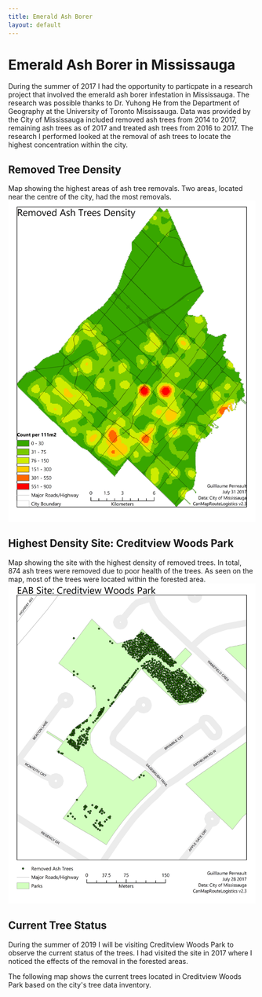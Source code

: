 ```yaml
---
title: Emerald Ash Borer
layout: default
---
```

# Emerald Ash Borer in Mississauga
During the summer of 2017 I had the opportunity to particpate in a research project that involved the emerald ash borer infestation in Mississauga. The research was possible thanks to Dr. Yuhong He from the Department of Geography at the University of Toronto Mississauga. Data was provided by the City of Mississauga included removed ash trees from 2014 to 2017, remaining ash trees as of 2017 and treated ash trees from 2016 to 2017. The research I performed looked at the removal of ash trees to locate the highest concentration within the city.

## Removed Tree Density
Map showing the highest areas of ash tree removals. Two areas, located near the centre of the city, had the most removals.
![EAB Density Map](./EABRemovalDensity_1.jpg)

## Highest Density Site: Creditview Woods Park
Map showing the site with the highest density of removed trees. In total, 874 ash trees were removed due to poor health of the trees. As seen on the map, most of the trees were located within the forested area.
![EAB Site Removal](./MissSite1_1.jpg)

## Current Tree Status
During the summer of 2019 I will be visiting Creditview Woods Park to observe the current status of the trees. I had visited the site in 2017 where I noticed the effects of the removal in the forested areas.

The following map shows the current trees located in Creditview Woods Park based on the city's tree data inventory.
<div id="mapidtreecwp" style="width: 700px; height: 600px">
      <script>
            var mymaptreecwp = L.map('mapidtreecwp').setView([43.580222, -79.662720], 16);
            L.tileLayer('https://api.tiles.mapbox.com/v4/{id}/{z}/{x}/{y}.png?access_token={accessToken}', {
                  attribution: 'City-owned Tree Inventory - MississaugaData, 03/04/2019 <br>Map data &copy; <a href="https://www.openstreetmap.org/">OpenStreetMap</a> contributors, <a href="https://creativecommons.org/licenses/by-sa/2.0/">CC-BY-SA</a>, Imagery © <a href="https://www.mapbox.com/">Mapbox</a>',
                  maxZoom: 18,
                  id: 'mapbox.streets',
                  accessToken: 'pk.eyJ1IjoiZ3BlcnJlYXVsdDkxIiwiYSI6ImNqdXJqYmxubTBpbDU0M25wdm5hMnk2dGEifQ.xS5T9S5SvQKL8wiChwUErA'
            }).addTo(mymaptreecwp);
            function getTreeColor(d) {
              switch(d){
                case 'ACCOLATE ELM': return  "#a81787";
                case 'AMERICAN ELM': return "#20102d";
                case 'ASH SPP.': return "#33c423";
                case 'AUSTRIAN PINE': return "#f2ef72";
                case 'BASSWOOD LINDEN': return "#b7216c";
                case 'BUR OAK': return "#f14a54";
                case 'COLORADO BLUE SPRUCE': return "#426c6f";
                case 'COLORADO SPRUCE': return "#51286c";
                case 'COLUMNAR NORWAY MAPLE': return "#a50dd8";
                case 'COMMON ZELKOVA': return "#0c0ced";
                case 'DEADOO': return "#c98d69";
                case 'EASTERN WHITE CEDAR': return "#378a35";
                case 'FALSE CYPRUS': return "#52fbe5";
                case 'GLENLEVEN LINDEN': return "#105b76";
                case 'HONEY LOCUST': return "#659bcb";
                case 'IRON WOOD': return "#e3a3b7";
                case 'IVORY SILK JAPANESE LILAC': return "#724632";
                case 'LITTLELEAF LINDEN': return "#95b308";
                case 'NORWAY MAPLE': return "#f11a3a";
                case 'RED MAPLE': return "#ea08d3";
                case 'RED OAK': return "#e1ec64";
                case 'SCOTCH PINE': return "#8765a6";
                case 'SHAGBARK HICKORY': return "#af1545";
                case 'SILVER MAPLE': return "#8fbc60";
                case 'STUMP': return "#7f1a64";
                case 'SUGAR MAPLE': return "#63bb17";
                case 'TREMBLING POPLAR': return "#edb824";
                case 'WHITE OAK': return "#2bdbd8";
                case 'WHITE PINE': return "#f41556";
                case 'WHITE SPRUCE': return "#705039";
                default: return '#ffffff'
              }

            }
            function forEachFeature(feature, layer) {
                var popupContent =  feature.properties.BOTDESC;
                //layer.bindPopup(popupContent);
                layer.bindTooltip(popupContent);
            }
            $.getJSON("geo_layers/Tree_3857_creditviewwoods.geojson",function(data){
                  L.geoJson(data, {
                        pointToLayer: function (feature, latlng) {
                        return L.circleMarker(latlng, {fillColor: getTreeColor(feature.properties.BOTDESC),
                                                      radius: 3,
                                                      weight: 1,
                                                      opacity: 1,
                                                      color: "#000000",
                                                      fillOpacity: 0.8}
                                              );
                        },

                        onEachFeature: forEachFeature
                  }).addTo(mymaptreecwp);
            });
             var legend2 = L.control({position: 'bottomleft'});
             legend2.onAdd = function (map) {
                   var div = L.DomUtil.create('div', 'info legend');
                   labels = ['<strong>Trees</strong>'];
                   div.innerHTML += '<i class="circle" style="background: #a81787"></i><span>Accolate Elm</span><br>';
                   div.innerHTML += '<i class="circle" style="background: #20102d"></i><span>American Elm</span><br>';
                   div.innerHTML += '<i class="circle" style="background: #33c423"></i><span>Ash SPP.</span><br>';
                   div.innerHTML += '<i class="circle" style="background: #f2ef72"></i><span>Austrian Pine</span><br>';
                   div.innerHTML += '<i class="circle" style="background: #b7216c"></i><span>Basswood Linden</span><br>';
                   div.innerHTML += '<i class="circle" style="background: #f14a54"></i><span>Bur Oak</span><br>';
                   div.innerHTML += '<i class="circle" style="background: #426c6f"></i><span>Colorado Blue Spruce</span><br>';
                   div.innerHTML += '<i class="circle" style="background: #51286c"></i><span>Colorado Spruce</span><br>';
                   div.innerHTML += '<i class="circle" style="background: #a50dd8"></i><span>Columnar Norway Maple</span><br>';
                   div.innerHTML += '<i class="circle" style="background: #0c0ced"></i><span>Common Zelkova</span><br>';
                   div.innerHTML += '<i class="circle" style="background: #c98d69"></i><span>Deadoo</span><br>';
                   div.innerHTML += '<i class="circle" style="background: #378a35"></i><span>Eastern White Cedar</span><br>';
                   div.innerHTML += '<i class="circle" style="background: #52fbe5"></i><span>False Cyprus</span><br>';
                   div.innerHTML += '<i class="circle" style="background: #105b76"></i><span>Glenleven Linden</span><br>';
                   div.innerHTML += '<i class="circle" style="background: #659bcb"></i><span>Honey Locust</span><br>';
                   div.innerHTML += '<i class="circle" style="background: #e3a3b7"></i><span>Iron Wood</span><br>';
                   div.innerHTML += '<i class="circle" style="background: #724632"></i><span>Ivory Silk Japanese Lilac</span><br>';
                   div.innerHTML += '<i class="circle" style="background: #95b308"></i><span>Littleleaf Linden</span><br>';
                   div.innerHTML += '<i class="circle" style="background: #f11a3a"></i><span>Norway Maple</span><br>';
                   div.innerHTML += '<i class="circle" style="background: #ea08d3"></i><span>Red Maple</span><br>';
                   div.innerHTML += '<i class="circle" style="background: #e1ec64"></i><span>Red Oak</span><br>';
                   div.innerHTML += '<i class="circle" style="background: #8765a6"></i><span>Scotch Pine</span><br>';
                   div.innerHTML += '<i class="circle" style="background: #af1545"></i><span>Shagbark Hickory</span><br>';
                   div.innerHTML += '<i class="circle" style="background: #8fbc60"></i><span>Silver Maple</span><br>';
                   div.innerHTML += '<i class="circle" style="background: #7f1a64"></i><span>Stump</span><br>';
                   div.innerHTML += '<i class="circle" style="background: #63bb17"></i><span>Sugar Maple</span><br>';
                   div.innerHTML += '<i class="circle" style="background: #edb824"></i><span>Trembling Poplar</span><br>';
                   div.innerHTML += '<i class="circle" style="background: #2bdbd8"></i><span>White Oak</span><br>';
                   div.innerHTML += '<i class="circle" style="background: #f41556"></i><span>White Pine</span><br>';
                   div.innerHTML += '<i class="circle" style="background: #705039"></i><span>White Spruce</span><br>';
                   return div
              };
             legend2.addTo(mymaptreecwp);
     </script>
</div>
